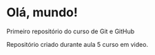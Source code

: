 # Olá, mundo!
 Primeiro repositório do curso de Git e GitHub

 Repositório criado durante aula 5 curso em video.
